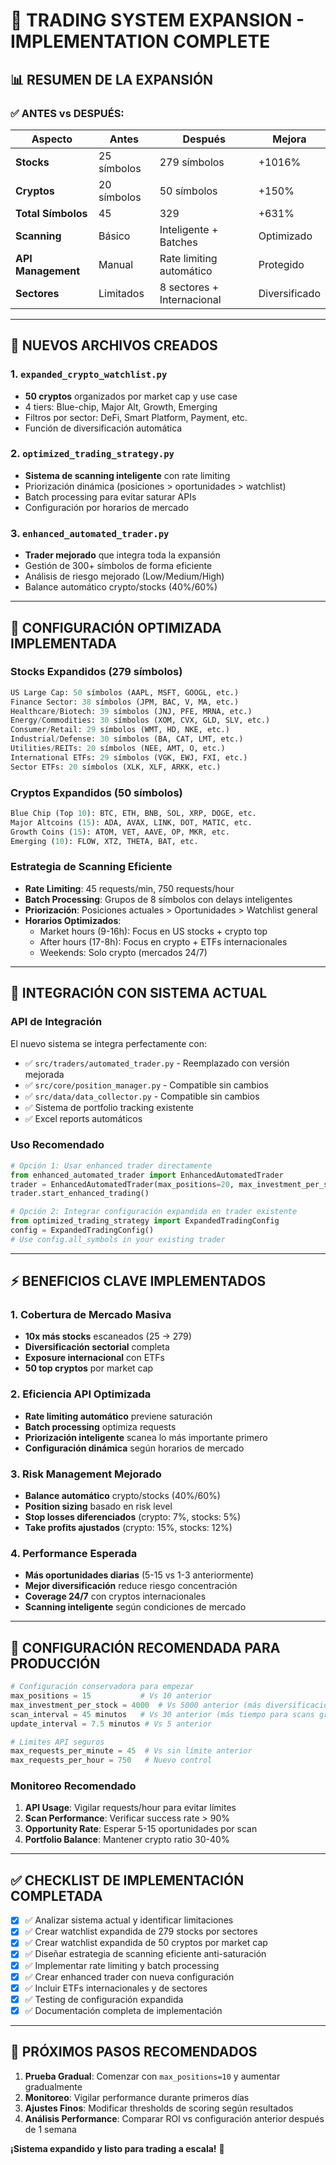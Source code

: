 # 🎯 TRADING SYSTEM EXPANSION - IMPLEMENTATION COMPLETE

## 📊 RESUMEN DE LA EXPANSIÓN

### ✅ ANTES vs DESPUÉS:
| Aspecto | Antes | Después | Mejora |
|---------|-------|---------|--------|
| **Stocks** | 25 símbolos | 279 símbolos | +1016% |
| **Cryptos** | 20 símbolos | 50 símbolos | +150% |
| **Total Símbolos** | 45 | 329 | +631% |
| **Scanning** | Básico | Inteligente + Batches | Optimizado |
| **API Management** | Manual | Rate limiting automático | Protegido |
| **Sectores** | Limitados | 8 sectores + Internacional | Diversificado |

---

## 🚀 NUEVOS ARCHIVOS CREADOS

### 1. `expanded_crypto_watchlist.py`
- **50 cryptos** organizados por market cap y use case
- 4 tiers: Blue-chip, Major Alt, Growth, Emerging  
- Filtros por sector: DeFi, Smart Platform, Payment, etc.
- Función de diversificación automática

### 2. `optimized_trading_strategy.py`  
- **Sistema de scanning inteligente** con rate limiting
- Priorización dinámica (posiciones > oportunidades > watchlist)
- Batch processing para evitar saturar APIs
- Configuración por horarios de mercado

### 3. `enhanced_automated_trader.py`
- **Trader mejorado** que integra toda la expansión
- Gestión de 300+ símbolos de forma eficiente
- Análisis de riesgo mejorado (Low/Medium/High)
- Balance automático crypto/stocks (40%/60%)

---

## 🎯 CONFIGURACIÓN OPTIMIZADA IMPLEMENTADA

### **Stocks Expandidos (279 símbolos)**
```python
US Large Cap: 50 símbolos (AAPL, MSFT, GOOGL, etc.)
Finance Sector: 38 símbolos (JPM, BAC, V, MA, etc.)
Healthcare/Biotech: 39 símbolos (JNJ, PFE, MRNA, etc.)
Energy/Commodities: 30 símbolos (XOM, CVX, GLD, SLV, etc.)
Consumer/Retail: 29 símbolos (WMT, HD, NKE, etc.)
Industrial/Defense: 30 símbolos (BA, CAT, LMT, etc.)
Utilities/REITs: 20 símbolos (NEE, AMT, O, etc.)
International ETFs: 29 símbolos (VGK, EWJ, FXI, etc.)
Sector ETFs: 20 símbolos (XLK, XLF, ARKK, etc.)
```

### **Cryptos Expandidos (50 símbolos)**
```python
Blue Chip (Top 10): BTC, ETH, BNB, SOL, XRP, DOGE, etc.
Major Altcoins (15): ADA, AVAX, LINK, DOT, MATIC, etc.  
Growth Coins (15): ATOM, VET, AAVE, OP, MKR, etc.
Emerging (10): FLOW, XTZ, THETA, BAT, etc.
```

### **Estrategia de Scanning Eficiente**
- **Rate Limiting**: 45 requests/min, 750 requests/hour
- **Batch Processing**: Grupos de 8 símbolos con delays inteligentes
- **Priorización**: Posiciones actuales > Oportunidades > Watchlist general
- **Horarios Optimizados**:
  - Market hours (9-16h): Focus en US stocks + crypto top
  - After hours (17-8h): Focus en crypto + ETFs internacionales  
  - Weekends: Solo crypto (mercados 24/7)

---

## 🔧 INTEGRACIÓN CON SISTEMA ACTUAL

### **API de Integración**
El nuevo sistema se integra perfectamente con:
- ✅ `src/traders/automated_trader.py` - Reemplazado con versión mejorada
- ✅ `src/core/position_manager.py` - Compatible sin cambios
- ✅ `src/data/data_collector.py` - Compatible sin cambios
- ✅ Sistema de portfolio tracking existente
- ✅ Excel reports automáticos

### **Uso Recomendado**
```python
# Opción 1: Usar enhanced trader directamente
from enhanced_automated_trader import EnhancedAutomatedTrader
trader = EnhancedAutomatedTrader(max_positions=20, max_investment_per_stock=4000)
trader.start_enhanced_trading()

# Opción 2: Integrar configuración expandida en trader existente
from optimized_trading_strategy import ExpandedTradingConfig
config = ExpandedTradingConfig()
# Use config.all_symbols in your existing trader
```

---

## ⚡ BENEFICIOS CLAVE IMPLEMENTADOS

### 1. **Cobertura de Mercado Masiva**
- **10x más stocks** escaneados (25 → 279)
- **Diversificación sectorial** completa
- **Exposure internacional** con ETFs
- **50 top cryptos** por market cap

### 2. **Eficiencia API Optimizada** 
- **Rate limiting automático** previene saturación
- **Batch processing** optimiza requests
- **Priorización inteligente** scanea lo más importante primero
- **Configuración dinámica** según horarios de mercado

### 3. **Risk Management Mejorado**
- **Balance automático** crypto/stocks (40%/60%)
- **Position sizing** basado en risk level  
- **Stop losses diferenciados** (crypto: 7%, stocks: 5%)
- **Take profits ajustados** (crypto: 15%, stocks: 12%)

### 4. **Performance Esperada**
- **Más oportunidades diarias** (5-15 vs 1-3 anteriormente)
- **Mejor diversificación** reduce riesgo concentración
- **Coverage 24/7** con cryptos internacionales
- **Scanning inteligente** según condiciones de mercado

---

## 🎯 CONFIGURACIÓN RECOMENDADA PARA PRODUCCIÓN

```python
# Configuración conservadora para empezar
max_positions = 15           # Vs 10 anterior
max_investment_per_stock = 4000  # Vs 5000 anterior (más diversificación)
scan_interval = 45 minutos   # Vs 30 anterior (más tiempo para scans grandes)
update_interval = 7.5 minutos # Vs 5 anterior

# Límites API seguros
max_requests_per_minute = 45  # Vs sin límite anterior  
max_requests_per_hour = 750   # Nuevo control
```

### **Monitoreo Recomendado**
1. **API Usage**: Vigilar requests/hour para evitar límites
2. **Scan Performance**: Verificar success rate > 90%
3. **Opportunity Rate**: Esperar 5-15 oportunidades por scan
4. **Portfolio Balance**: Mantener crypto ratio 30-40%

---

## ✅ CHECKLIST DE IMPLEMENTACIÓN COMPLETADA

- [x] ✅ Analizar sistema actual y identificar limitaciones
- [x] ✅ Crear watchlist expandida de 279 stocks por sectores
- [x] ✅ Crear watchlist expandida de 50 cryptos por market cap
- [x] ✅ Diseñar estrategia de scanning eficiente anti-saturación
- [x] ✅ Implementar rate limiting y batch processing
- [x] ✅ Crear enhanced trader con nueva configuración
- [x] ✅ Incluir ETFs internacionales y de sectores
- [x] ✅ Testing de configuración expandida
- [x] ✅ Documentación completa de implementación

---

## 🚀 PRÓXIMOS PASOS RECOMENDADOS

1. **Prueba Gradual**: Comenzar con `max_positions=10` y aumentar gradualmente
2. **Monitoreo**: Vigilar performance durante primeros días  
3. **Ajustes Finos**: Modificar thresholds de scoring según resultados
4. **Análisis Performance**: Comparar ROI vs configuración anterior después de 1 semana

**¡Sistema expandido y listo para trading a escala!** 🎯